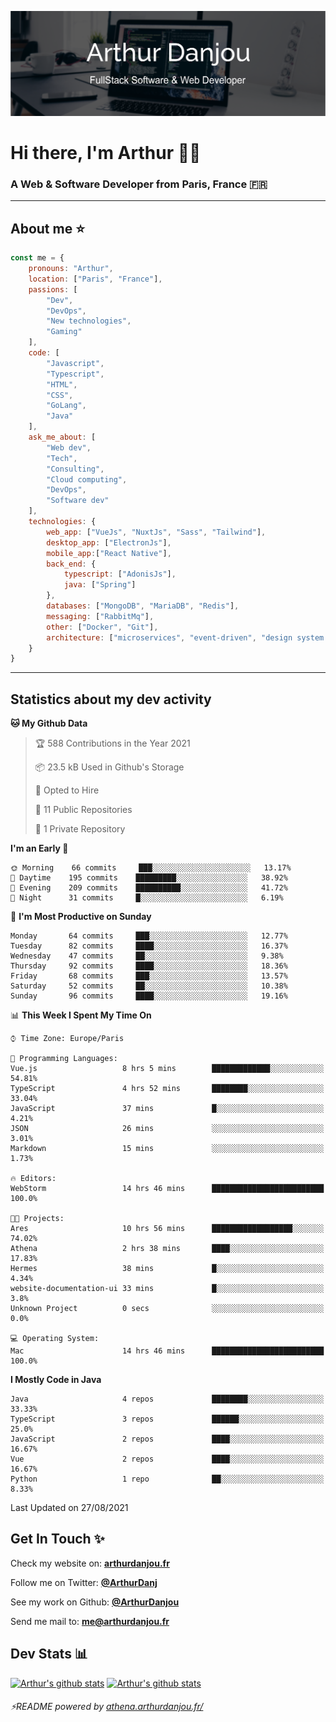 ![Banner](./assets/Banner.png)

# Hi there, I'm Arthur 🙋‍♂️
### A Web & Software Developer from Paris, France 🇫🇷

---
## About me ⭐

```javascript
const me = {
    pronouns: "Arthur", 
    location: ["Paris", "France"],
    passions: [
        "Dev", 
        "DevOps", 
        "New technologies",
        "Gaming"
    ],
    code: [
        "Javascript", 
        "Typescript", 
        "HTML", 
        "CSS", 
        "GoLang", 
        "Java"
    ],
    ask_me_about: [
        "Web dev", 
        "Tech", 
        "Consulting", 
        "Cloud computing", 
        "DevOps",
        "Software dev"
    ],
    technologies: {
        web_app: ["VueJs", "NuxtJs", "Sass", "Tailwind"],
        desktop_app: ["ElectronJs"],
        mobile_app:["React Native"],
        back_end: {
            typescript: ["AdonisJs"],
            java: ["Spring"]
        },
        databases: ["MongoDB", "MariaDB", "Redis"],
        messaging: ["RabbitMq"],
        other: ["Docker", "Git"],
        architecture: ["microservices", "event-driven", "design system pattern"]
    }
}
```
---

## Statistics about my dev activity

<!--START_SECTION:waka-->
**🐱 My Github Data** 

> 🏆 588 Contributions in the Year 2021
 > 
> 📦 23.5 kB Used in Github's Storage 
 > 
> 💼 Opted to Hire
 > 
> 📜 11 Public Repositories 
 > 
> 🔑 1 Private Repository 
 > 
**I'm an Early 🐤** 

```text
🌞 Morning    66 commits     ███░░░░░░░░░░░░░░░░░░░░░░   13.17% 
🌆 Daytime    195 commits    █████████░░░░░░░░░░░░░░░░   38.92% 
🌃 Evening    209 commits    ██████████░░░░░░░░░░░░░░░   41.72% 
🌙 Night      31 commits     █░░░░░░░░░░░░░░░░░░░░░░░░   6.19%

```
📅 **I'm Most Productive on Sunday** 

```text
Monday       64 commits     ███░░░░░░░░░░░░░░░░░░░░░░   12.77% 
Tuesday      82 commits     ████░░░░░░░░░░░░░░░░░░░░░   16.37% 
Wednesday    47 commits     ██░░░░░░░░░░░░░░░░░░░░░░░   9.38% 
Thursday     92 commits     ████░░░░░░░░░░░░░░░░░░░░░   18.36% 
Friday       68 commits     ███░░░░░░░░░░░░░░░░░░░░░░   13.57% 
Saturday     52 commits     ██░░░░░░░░░░░░░░░░░░░░░░░   10.38% 
Sunday       96 commits     ████░░░░░░░░░░░░░░░░░░░░░   19.16%

```


📊 **This Week I Spent My Time On** 

```text
⌚︎ Time Zone: Europe/Paris

💬 Programming Languages: 
Vue.js                   8 hrs 5 mins        █████████████░░░░░░░░░░░░   54.81% 
TypeScript               4 hrs 52 mins       ████████░░░░░░░░░░░░░░░░░   33.04% 
JavaScript               37 mins             █░░░░░░░░░░░░░░░░░░░░░░░░   4.21% 
JSON                     26 mins             ░░░░░░░░░░░░░░░░░░░░░░░░░   3.01% 
Markdown                 15 mins             ░░░░░░░░░░░░░░░░░░░░░░░░░   1.73%

🔥 Editors: 
WebStorm                 14 hrs 46 mins      █████████████████████████   100.0%

🐱‍💻 Projects: 
Ares                     10 hrs 56 mins      ██████████████████░░░░░░░   74.02% 
Athena                   2 hrs 38 mins       ████░░░░░░░░░░░░░░░░░░░░░   17.83% 
Hermes                   38 mins             █░░░░░░░░░░░░░░░░░░░░░░░░   4.34% 
website-documentation-ui 33 mins             █░░░░░░░░░░░░░░░░░░░░░░░░   3.8% 
Unknown Project          0 secs              ░░░░░░░░░░░░░░░░░░░░░░░░░   0.0%

💻 Operating System: 
Mac                      14 hrs 46 mins      █████████████████████████   100.0%

```

**I Mostly Code in Java** 

```text
Java                     4 repos             ████████░░░░░░░░░░░░░░░░░   33.33% 
TypeScript               3 repos             ██████░░░░░░░░░░░░░░░░░░░   25.0% 
JavaScript               2 repos             ████░░░░░░░░░░░░░░░░░░░░░   16.67% 
Vue                      2 repos             ████░░░░░░░░░░░░░░░░░░░░░   16.67% 
Python                   1 repo              ██░░░░░░░░░░░░░░░░░░░░░░░   8.33%

```



 Last Updated on 27/08/2021
<!--END_SECTION:waka-->

## Get In Touch ✨
Check my website on: [**arthurdanjou.fr**](https://arthurdanjou.fr)

Follow me on Twitter: [**@ArthurDanj**](https://twitter.com/ArthurDanj)

See my work on Github: [**@ArthurDanjou**](https://github.com/ArthurDanjou)

Send me mail to: [**me@arthurdanjou.fr**](mailto:me@arthurdanjou.fr)

## Dev Stats 📊

[![Arthur's github stats](https://github-readme-stats.vercel.app/api?count_private=true&show_icons=true&theme=dracula&username=arthurdanjou)](https://github.com/anuraghazra/github-readme-stats)
[![Arthur's github stats](https://github-readme-stats.vercel.app/api/top-langs/?count_private=true&show_icons=true&theme=dracula&username=arthurdanjou&layout=compact)](https://github.com/anuraghazra/github-readme-stats)

###### ⚡README powered by [athena.arthurdanjou.fr/](https://athena.arthurdanjou.fr)
